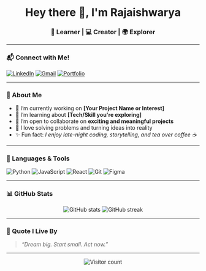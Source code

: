 <h1 align="center">Hey there 👋, I'm Rajaishwarya</h1>
<h3 align="center">🌱 Learner | 💻 Creator | 🌍 Explorer</h3>

---

### 📬 Connect with Me!

[![LinkedIn](https://img.shields.io/badge/-LinkedIn-blue?style=flat-square&logo=Linkedin&logoColor=white&link=https://linkedin.com/in/rajaishwarya)](https://linkedin.com/in/rajaishwarya)
[![Gmail](https://img.shields.io/badge/-Email-D14836?style=flat-square&logo=Gmail&logoColor=white&link=mailto:your.email@example.com)](mailto:your.email@example.com)
[![Portfolio](https://img.shields.io/badge/-Portfolio-000?style=flat-square&logo=vercel&logoColor=white&link=https://yourwebsite.com)](https://yourwebsite.com)

---

### 💫 About Me

- 🔭 I’m currently working on **[Your Project Name or Interest]**
- 🌱 I’m learning about **[Tech/Skill you're exploring]**
- 👯 I’m open to collaborate on **exciting and meaningful projects**
- 🧠 I love solving problems and turning ideas into reality
- ✨ Fun fact: *I enjoy late-night coding, storytelling, and tea over coffee ☕*

---

### 🔧 Languages & Tools

![Python](https://img.shields.io/badge/-Python-3776AB?style=flat-square&logo=python&logoColor=white)
![JavaScript](https://img.shields.io/badge/-JavaScript-F7DF1E?style=flat-square&logo=javascript&logoColor=black)
![React](https://img.shields.io/badge/-React-61DAFB?style=flat-square&logo=react&logoColor=black)
![Git](https://img.shields.io/badge/-Git-F05032?style=flat-square&logo=git&logoColor=white)
![Figma](https://img.shields.io/badge/-Figma-000000?style=flat-square&logo=figma&logoColor=white)

---

### 📊 GitHub Stats

<p align="center">
  <img src="https://github-readme-stats.vercel.app/api?username=Rajaishwaryaa&show_icons=true&theme=radical" alt="GitHub stats" />
  <img src="https://github-readme-streak-stats.herokuapp.com/?user=rajaishwarya&theme=radical" alt="GitHub streak" />
</p>

---

### 🎯 Quote I Live By

> *“Dream big. Start small. Act now.”*

---

<!-- Optional: Add a visitor counter -->
<p align="center">
  <img src="https://komarev.com/ghpvc/?username=rajaishwarya&style=flat-square&color=brightgreen" alt="Visitor count" />
</p>

